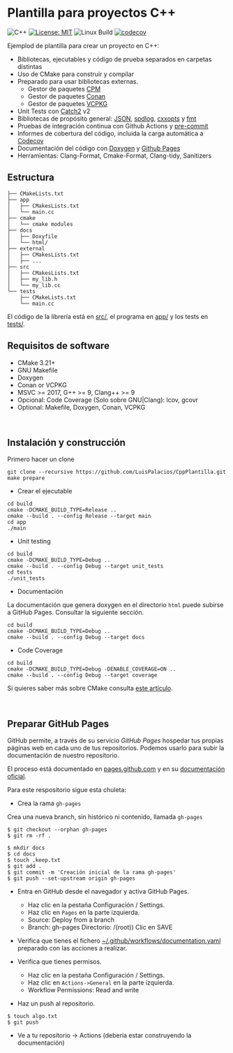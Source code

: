 # Plantilla para proyectos C++

![C++](https://img.shields.io/badge/C%2B%2B-11%2F14%2F17%2F20%2F23-blue)
[![License: MIT](https://img.shields.io/badge/License-MIT-yellow.svg)](https://opensource.org/licenses/MIT)
![Linux Build](https://github.com/franneck94/CppProjectTemplate/workflows/Ubuntu%20CI%20Test/badge.svg)
[![codecov](https://codecov.io/gh/franneck94/CppProjectTemplate/branch/master/graph/badge.svg)](https://codecov.io/gh/franneck94/CppProjectTemplate)

Ejemplod de plantilla para crear un proyecto en C++:

- Bibliotecas, ejecutables y código de prueba separados en carpetas distintas
- Uso de CMake para construir y compilar
- Preparado para usar bibliotecas externas.
  - Gestor de paquetes [CPM](https://github.com/cpm-cmake/CPM.cmake)
  - Gestor de paquetes [Conan](https://conan.io/)
  - Gestor de paquetes [VCPKG](https://github.com/microsoft/vcpkg)
- Unit Tests con [Catch2](https://github.com/catchorg/Catch2) v2
- Bibliotecas de propósito general: [JSON](https://github.com/nlohmann/json), [spdlog](https://github.com/gabime/spdlog), [cxxopts](https://github.com/jarro2783/cxxopts) y [fmt](https://github.com/fmtlib/fmt)
- Pruebas de integración continua con Github Actions y [pre-commit](https://pre-commit.com/)
- Informes de cobertura del código, incluida la carga automática a [Codecov](https://codecov.io)
- Documentación del código con [Doxygen](https://doxygen.nl/) y [Github Pages](https://franneck94.github.io/CppProjectTemplate/)
- Herramientas: Clang-Format, Cmake-Format, Clang-tidy, Sanitizers

## Estructura

``` text
├── CMakeLists.txt
├── app
│   ├── CMakesLists.txt
│   └── main.cc
├── cmake
│   └── cmake modules
├── docs
│   ├── Doxyfile
│   └── html/
├── external
│   ├── CMakesLists.txt
│   ├── ...
├── src
│   ├── CMakesLists.txt
│   ├── my_lib.h
│   └── my_lib.cc
└── tests
    ├── CMakeLists.txt
    └── main.cc
```

El código de la librería está en [src/](src/), el programa en [app/](app) y los tests en [tests/](tests/).

## Requisitos de software

- CMake 3.21+
- GNU Makefile
- Doxygen
- Conan or VCPKG
- MSVC >= 2017, G++ >= 9, Clang++ >= 9
- Opcional: Code Coverage (Solo sobre GNU|Clang): lcov, gcovr
- Optional: Makefile, Doxygen, Conan, VCPKG

<br/>

## Instalación y construcción

Primero hacer un clone

```shell
git clone --recursive https://github.com/LuisPalacios/CppPlantilla.git
make prepare
```

- Crear el ejecutable

```shell
cd build
cmake -DCMAKE_BUILD_TYPE=Release ..
cmake --build . --config Release --target main
cd app
./main
```

- Unit testing

```shell
cd build
cmake -DCMAKE_BUILD_TYPE=Debug ..
cmake --build . --config Debug --target unit_tests
cd tests
./unit_tests
```

- Documentación

La documentación que genera doxygen en el directorio `html` puede subirse a GitHub Pages. Consultar la siguiente sección.

```shell
cd build
cmake -DCMAKE_BUILD_TYPE=Debug ..
cmake --build . --config Debug --target docs
```

- Code Coverage

```shell
cd build
cmake -DCMAKE_BUILD_TYPE=Debug -DENABLE_COVERAGE=ON ..
cmake --build . --config Debug --target coverage
```

Si quieres saber más sobre CMake consulta [este artículo](./README_cmake.md).

<br/>

## Preparar GitHub Pages

GitHub permite, a través de su servicio *GitHub Pages* hospedar tus propias páginas web en cada uno de tus repositorios. Podemos usarlo para subir la documentación de nuestro repositorio.

El proceso está documentado en [pages.github.com](https://pages.github.com) y en su [documentación oficial](https://docs.github.com/en/pages/setting-up-a-github-pages-site-with-jekyll/creating-a-github-pages-site-with-jekyll).

Para este respositorio sigue esta chuleta:

- Crea la rama `gh-pages`

Crea una nueva branch, sin histórico ni contenido, llamada `gh-pages`

```shell
$ git checkout --orphan gh-pages
$ git rm -rf .

$ mkdir docs
$ cd docs
$ touch .keep.txt
$ git add .
$ git commit -m 'Creación inicial de la rama gh-pages'
$ git push --set-upstream origin gh-pages
```

- Entra en GitHub desde el navegador y activa GitHub Pages.
  
  - Haz clic en la pestaña Configuración / Settings.
  - Haz clic en `Pages` en la parte izquierda.
  - Source: Deploy from a branch
  - Branch: gh-pages  Directorio: /(root))  Clic en SAVE

- Verifica que tienes el fichero [~/.github/workflows/documentation.yaml](./.github/workflows/documentation.yml) preparado con las acciones a realizar. 

- Verifica que tienes permisos.

  - Haz clic en la pestaña Configuración / Settings.
  - Haz clic en `Actions->General` en la parte izquierda.
  - Workflow Permissions: Read and write

- Haz un push al repositorio.

```shell
$ touch algo.txt
$ git push
```

- Ve a tu repositorio -> Actions (debería estar construyendo la documentación)

</br>
